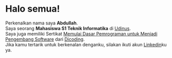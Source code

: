 # Halo semua! 
Perkenalkan nama saya **Abdullah**.\
Saya seorang **Mahasiswa S1 Teknik Informatika** di [Udinus](https://www.dinus.ac.id/).\
Saya juga memiliki Sertikat  [Memulai Dasar Pemrograman untuk Menjadi Pengembang Software](https://www.dicoding.com/certificates/NVP717L24PR0) dari [Dicoding](https://www.dicoding.com/).\
Jika kamu tertarik untuk berkenalan denganku, silakan ikuti akun [Linkedin](https://www.linkedin.com/in/abdullah-67b9b2132/)ku ya.

<!--
**abdullahJufri/abdullahJufri** is a ✨ _special_ ✨ repository because its `README.md` (this file) appears on your GitHub profile.

Here are some ideas to get you started:

- 🔭 I’m currently working on ...
- 🌱 I’m currently learning ...
- 👯 I’m looking to collaborate on ...
- 🤔 I’m looking for help with ...
- 💬 Ask me about ...
- 📫 How to reach me: ...
- 😄 Pronouns: ...
- ⚡ Fun fact: ...
-->
